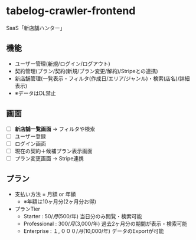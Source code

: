 # tabelog-crawler-frontend
SaaS「新店舗ハンター」

## 機能
- ユーザー管理(新規/ログイン/ログアウト)
- 契約管理(プラン/契約(新規/プラン変更/解約)/Stripeとの連携)
- 新店舗管理(一覧表示・フィルタ(作成日/エリア/ジャンル)・検索(店名)/詳細表示)
- ※データはDL禁止

## 画面
- [ ] **新店舗一覧画面** -> フィルタや検索
- [ ] ユーザー登録
- [ ] ログイン画面
- [ ] 現在の契約＋候補プラン表示画面
- [ ] プラン変更画面 -> Stripe連携

## プラン
- 支払い方法 = 月額 or 年額
  - ※年額は10ヶ月分(2ヶ月分お得)
- プランTier
  - Starter : $50/月($500/年) 当日分のみ閲覧・検索可能
  - Professional : $300/月($3,000/年) 過去2ヶ月分の期間が表示・検索可能
  - Enterprise : $１,０００/月($10,000/年) データのExportが可能
